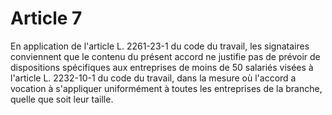 # Article 7

En application de l'article L. 2261-23-1 du code du travail, les signataires conviennent que le contenu du présent accord ne justifie pas de prévoir de dispositions spécifiques aux entreprises de moins de 50 salariés visées à l'article L. 2232-10-1 du code du travail, dans la mesure où l'accord a vocation à s'appliquer uniformément à toutes les entreprises de la branche, quelle que soit leur taille.

